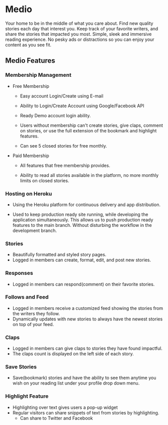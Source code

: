 # Medio
Your home to be in the middle of what you care about. Find new quality stories each day that interest you. Keep track of your favorite writers, and share the stories that impacted you most. Simple, sleek and immersive reading experience. No pesky ads or distractions so you can enjoy your content as you see fit. 

## Medio Features

### Membership Management

* Free Membership

    * Easy account Login/Create using E-mail

    * Ability to Login/Create Account using Google/Facebook API

    * Ready Demo account login ability.
    
    * Users without membership can't create stories, give claps, comment on stories, or use the full extension of the bookmark and highlight features.

    * Can see 5 closed stories for free monthly.

* Paid Membership

    * All features that free membership provides.

    * Ability to read all stories available in the platform, no more monthly limits on closed stories.


### Hosting on Heroku

* Using the Heroku platform for continuous delivery and app distribution.

* Used to keep production ready site running, while developing the application simultaneously. This allows us to push production ready features to the main branch. Without disturbing the workflow in the development branch.

### Stories

* Beautifully formatted and styled story pages.
* Logged in members can create, format, edit, and post new stories.

### Responses

* Logged in members can respond(comment) on their favorite stories.

### Follows and Feed

* Logged in members receive a customized feed showing the stories from the writers they follow.
* Dynamically updates with new stories to always have the newest stories on top of your feed.

### Claps

* Logged in members can give claps to stories they have found impactful.
* The claps count is displayed on the left side of each story.

### Save Stories

* Save(bookmark) stories and have the ability to see them anytime you wish on your reading list under your profile drop down menu.   

### Highlight Feature

* Highlighting over text gives users a pop-up widget
* Regular visitors can share snippets of text from stories by highlighting.
    * Can share to Twitter and Facebook